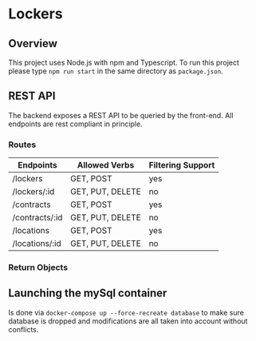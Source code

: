 # Lockers

## Overview

This project uses Node.js with npm and Typescript.
To run this project please type ```npm run start``` in the same directory as ```package.json```.

## REST API

The backend exposes a REST API to be queried by the front-end. All endpoints are rest compliant in principle.

### Routes

| Endpoints             | Allowed Verbs                  | Filtering Support |
|-----------------------|--------------------------------|-------------------|
| /lockers              | GET, POST                      | yes               |
| /lockers/:id          | GET, PUT, DELETE               | no                |
| /contracts            | GET, POST                      | yes               |
| /contracts/:id        | GET, PUT, DELETE               | no                |
| /locations            | GET, POST                      | yes               |
| /locations/:id        | GET, PUT, DELETE               | no                |

### Return Objects

## Launching the mySql container

Is done via ```docker-compose up --force-recreate database``` to make sure database is dropped and modifications are all taken into account without conflicts. 